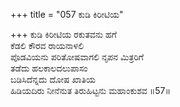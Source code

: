 +++
title = "057 ಕುಡಿ ಕಿರೀಟಿಯ"

+++
ಕುಡಿ ಕಿರೀಟಿಯ ರಕುತವನು ಹಗೆ  
ಕೆಡಲಿ ಕೌರವ ರಾಯನಾಳಲಿ  
ಪೊಡವಿಯನು ಪರಿತೋಷವಾಗಲಿ ನೃಪನ ಮಿತ್ರರಿಗೆ  
ತಡೆದು ಹಲಕಾಲದಲುಪಾಸಂ  
ಬಡಿಸಿದೆನ್ನದು ದೋಷ ಖಾತಿಯ  
ಹಿಡಿಯದಿರು ನೀನೆನುತ ತಿರುಹಿಟ್ಟನು ಮಹಾಂಕುಶವ    ॥57॥
